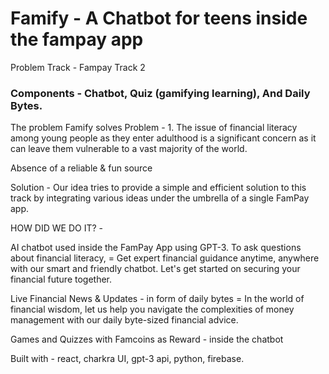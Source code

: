 # Famify - A Chatbot for teens inside the fampay app
Problem Track - Fampay Track 2

### Components - Chatbot, Quiz (gamifying learning), And Daily Bytes.

The problem Famify solves
Problem - 1. The issue of financial literacy
 among young people as they enter adulthood is a significant concern as 
it can leave them vulnerable to a vast majority of the world.


Absence of a reliable & fun source

Solution - Our idea tries to provide a 
simple and efficient solution to this track by integrating various ideas
 under the umbrella of a single FamPay app.

HOW DID WE DO IT? -



AI chatbot used inside the FamPay App using GPT-3. To 
ask questions about financial literacy, = Get expert financial guidance 
anytime, anywhere with our smart and friendly chatbot. Let's get started
 on securing your financial future together.




Live Financial News & Updates - in form 
of daily bytes = In the world of financial wisdom, let us help you 
navigate the complexities of money management with our daily byte-sized 
financial advice.




Games and Quizzes with Famcoins as Reward -  inside the chatbot


Built with - react, charkra UI, gpt-3 api, python, firebase.
